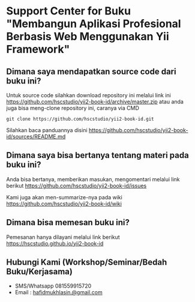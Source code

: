 # Support Center for Buku "Membangun Aplikasi Profesional Berbasis Web Menggunakan Yii Framework"

## Dimana saya mendapatkan source code dari buku ini?
Untuk source code silahkan download repository ini melalui link ini https://github.com/hscstudio/yii2-book-id/archive/master.zip  atau anda juga bisa meng-clone repository ini, caranya via CMD
```
git clone https://github.com/hscstudio/yii2-book-id.git
```
Silahkan baca panduannya disini https://github.com/hscstudio/yii2-book-id/sources/README.md

## Dimana saya bisa bertanya tentang materi pada buku ini?
Anda bisa bertanya, memberikan masukan, mengomentari melalui link berikut https://github.com/hscstudio/yii2-book-id/issues

Kami juga akan men-summarize-nya pada wiki https://github.com/hscstudio/yii2-book-id/wiki

## Dimana bisa memesan buku ini?
Pemesanan hanya dilayani melalui link berikut https://hscstudio.github.io/yii2-book-id

## Hubungi Kami (Workshop/Seminar/Bedah Buku/Kerjasama)
- SMS/Whatsapp 081559915720
- Email : hafidmukhlasin.@gmail.com
